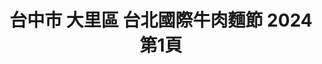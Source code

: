 ---
title: "台中市 大里區 台北國際牛肉麵節 2024 第1頁"
description: "台中市 大里區 台北國際牛肉麵節 2024 獲獎餐廳 第1頁"
keywords:
  - 美食競賽
  - 台灣美食
  - 美食精選
datePublished: "2025-06-30"
dateModified: "2025-07-05"
city: "台中市"
district: "大里區"
award: "台北國際牛肉麵節"
year: "2024"
page: 1
count: 1

restaurants:
  - name: "淳心製麵"
    city: "台中市"
    district: "大里區"
    address: "412台中市大里區科技路1-56號"
    phone: "0424918327"
    geo: "24.084892701340177, 120.69605130496906"
    link: "台中市/大里區/淳心製麵"
    google_map: "https://maps.app.goo.gl/AekQkNCtP56zRTBEA"
    footinder: "https://footinder.com.tw/%E5%8F%B0%E4%B8%AD%E5%B8%82%E5%A4%A7%E9%87%8C%E5%8D%80/136355/"
    award:
    - name: "台北國際牛肉麵節"
      year: "2024"
---